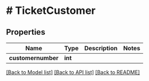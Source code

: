 # # TicketCustomer

## Properties

Name | Type | Description | Notes
------------ | ------------- | ------------- | -------------
**customernumber** | **int** |  |

[[Back to Model list]](../../README.md#models) [[Back to API list]](../../README.md#endpoints) [[Back to README]](../../README.md)
